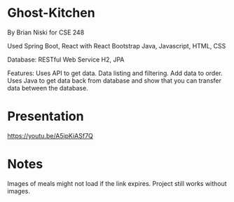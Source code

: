 # Ghost-Kitchen
By Brian Niski for CSE 248

Used Spring Boot, React with React Bootstrap
Java, Javascript, HTML, CSS

Database:
RESTful Web Service
H2, JPA

Features:
Uses API to get data.
Data listing and filtering.
Add data to order.
Uses Java to get data back from database and show that you can transfer data between the database.

# Presentation
https://youtu.be/A5ipKiASf7Q

# Notes
Images of meals might not load if the link expires.
Project still works without images.
